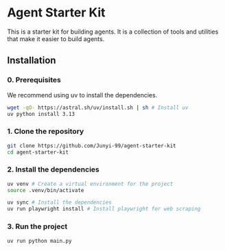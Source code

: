 # Agent Starter Kit

This is a starter kit for building agents. It is a collection of tools and utilities that make it easier to build agents.

## Installation

### 0. Prerequisites

We recommend using uv to install the dependencies.

```bash
wget -qO- https://astral.sh/uv/install.sh | sh # Install uv
uv python install 3.13
```

### 1. Clone the repository

```bash
git clone https://github.com/Junyi-99/agent-starter-kit
cd agent-starter-kit
```

### 2. Install the dependencies

```bash
uv venv # Create a virtual environment for the project
source .venv/bin/activate

uv sync # Install the dependencies
uv run playwright install # Install playwright for web scraping
```

### 3. Run the project

```bash
uv run python main.py
```
